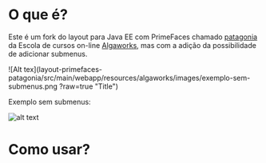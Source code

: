 # O que é?

Este é um fork do layout para Java EE com PrimeFaces chamado <a href="https://github.com/algaworks/layout-primefaces-patagonia"> patagonia</a> da Escola de cursos on-line <a href="http://www.algaworks.com">Algaworks</a>, mas com a adição da possibilidade de adicionar submenus.

 

![Alt tex](layout-primefaces-patagonia/src/main/webapp/resources/algaworks/images/exemplo-sem-submenus.png ?raw=true "Title")  

Exemplo sem submenus:  

![alt text](https://github.com/rmnresende/layout-primefaces-patagonia/blob/master/src/main/webapp/resources/algaworks/images/exemplo-sem-submenus.png)

# Como usar?







